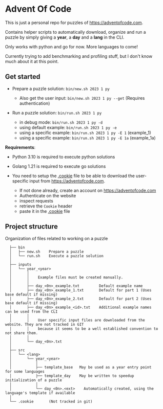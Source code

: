 # Advent Of Code

This is just a personal repo for puzzles of https://adventofcode.com.

Contains helper scripts to automatically download, organize and run a
puzzle by simply giving a **year**, a **day** and a **lang** in the CLI.

Only works with python and go for now. More languages to come!

Currently trying to add benchmarking and profiling stuff, but I don't know much about it at this point.

## Get started

- Prepare a puzzle solution: `bin/new.sh 2023 1 py`
  - Also get the user input: `bin/new.sh 2023 1 py --get` (Requires authentication)

- Run a puzzle solution: `bin/run.sh 2023 1 py`
  - in debug mode: `bin/run.sh 2023 1 py -d`
  - using default example: `bin/run.sh 2023 1 py -e`
  - using a specific example: `bin/run.sh 2023 1 py -E 1` (example_1)
  - using a specific example: `bin/run.sh 2023 1 py -E 1a` (example_1a)

**Requirements**:
- Python 3.10 is required to execute python solutions
- Golang 1.21 is required to execute go solutions

- You need to setup the [.cookie](./.cookie) file to be able to download the user-specific input from https://adventofcode.com.
  - If not done already, create an account on https://adventofcode.com
  - Authenticate on the website
  - inspect requests
  - retrieve the `Cookie` header
  - paste it in the [.cookie](./.cookie) file

## Project structure

Organization of files related to working on a puzzle

```
  ├── bin
  │   ├── new.sh    Prepare a puzzle
  │   └── run.sh    Execute a puzzle solution
  │
  ├── inputs
  │   └── year_<year>
  │       │
  │       │    Example files must be created manually.
  │       │
  │       ├── day_<0n>_example.txt         Default example name
  │       ├── day_<0n>_example_1.txt       Default for part 1 (Uses base default if missing)
  │       ├── day_<0n>_example_2.txt       Default for part 2 (Uses base default if missing)
  │       ├── day_<0n>_example_<id>.txt    Additional example names can be used from the CLI
  │       │
  │       │    User specific input files are downloaded from the website. They are not tracked in GIT
  │       │    because it seems to be a well established convention to not share them.
  │       │
  │       └── day_<0n>.txt
  │
  ├── src
  │   └── <lang>
  │       └── year_<year>
  │           │
  │           ├── template_base   May be used as a year entry point for some languages
  │           ├── template_day    May be written to speedup initialization of a puzzle
  │           │
  │           └── day_<0n>.<ext>    Automatically created, using the language's template if available
  │
  └── .cookie       (Not tracked in git)
  
```
